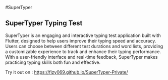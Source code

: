 #SuperTyper

## SuperTyper Typing Test

SuperTyper is an engaging and interactive typing test application built with Flutter, designed to help users improve their typing speed and accuracy. Users can choose between different test durations and word lists, providing a customizable experience to track and enhance their typing performance. With a user-friendly interface and real-time feedback, SuperTyper makes practicing typing skills both fun and effective.

Try it out on : https://fizy069.github.io/SuperTyper-Private/
